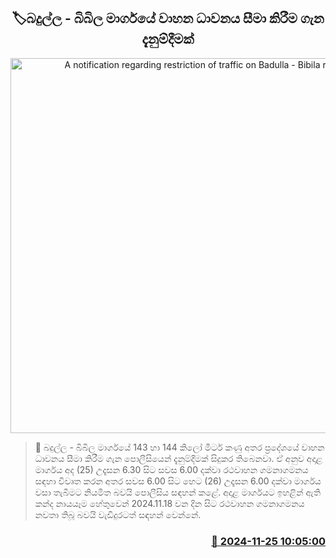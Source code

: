 <p align='center'><b><h2 align='center' title='A notification regarding restriction of traffic on Badulla - Bibila road'>🏷බදුල්ල - බිබිල මාර්ගයේ වාහන ධාවනය සීමා කිරීම ගැන දැනුම්දීමක්</h2></b></p>
<p align='center'><img src='https://helakuru.sgp1.cdn.digitaloceanspaces.com/esana/images/lib/landslide-road.jpg' width='600' alt='A notification regarding restriction of traffic on Badulla - Bibila road'></p>

>📝 බදුල්ල - බිබිල මාර්ගයේ 143 හා 144 කිලෝ මීටර් කණු අතර ප්‍රදේශයේ වාහන ධාවනය සීමා කිරීම ගැන පොලීසියෙන් දැනුම්දීමක් සිදුකර තිබෙනවා.
ඒ අනුව අදාළ මාර්ගය අද (25) උදෑසන 6.30 සිට සවස 6.00 දක්වා රථවාහන ගමනාගමනය සඳහා විවෘත කරන අතර සවස 6.00 සිට හෙට (26) උදෑසන 6.00 දක්වා මාර්ගය වසා තැබීමට නියමිත බවයි පොලීසිය සඳහන් කළේ.
අදාළ මාර්ගයට ඉහළින් ඇති කන්ද නායයෑම හේතුවෙන් 2024.11.18 වන දින සිට රථවාහන ගමනාගමනය නවතා තිබූ බවයි වැඩිදුරටත් සඳහන් වෙන්නේ.


<h3 align='right'><a href='https://www.helakuru.lk/esana/p/105401/'>📅 2024-11-25 10:05:00</a></h3>
